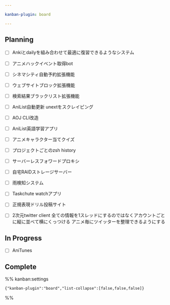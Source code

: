 ```yaml
---

kanban-plugin: board

---
```


## Planning

- [ ] Ankiとdailyを組み合わせて最適に復習できるようなシステム
- [ ] アニメハックイベント取得bot
- [ ] シネマシティ自動予約拡張機能
- [ ] ウェブサイトブロック拡張機能
- [ ] 検索結果ブラックリスト拡張機能
- [ ] AniList自動更新
	unextをスクレイピング
- [ ] AOJ CLI改造
- [ ] AniList英語学習アプリ
- [ ] アニメキャラクター当てクイズ
- [ ] プロジェクトごとのzsh history
- [ ] サーバーレスフォワードプロキシ
- [ ] 自宅RAIDストレージサーバー
- [ ] 雨検知システム
- [ ] Taskchute watchアプリ
- [ ] 正規表現ドリル投稿サイト
- [ ] 2次元twitter client
	全ての情報を1スレッドにするのではなくアカウントごとに縦に並べて横にくっつける
	アニメ毎にツイッターを整理できるようにする


## In Progress

- [ ] AniTunes


## Complete





%% kanban:settings
```
{"kanban-plugin":"board","list-collapse":[false,false,false]}
```
%%